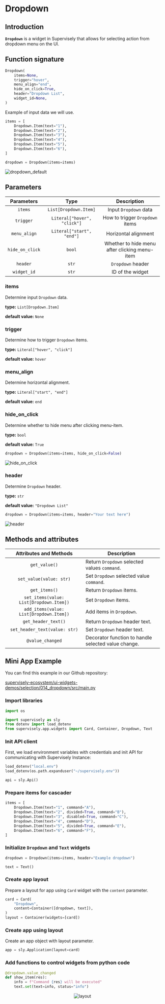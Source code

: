 # Dropdown

## Introduction

**`Dropdown`** is a widget in Supervisely that allows for selecting action from dropdown menu on the UI.

## Function signature

```python
Dropdown(
    items=None,
    trigger="hover",
    menu_align="end",
    hide_on_click=True,
    header="Dropdown List",
    widget_id=None,
)
```

Example of input data we will use.

```python
items = [
    Dropdown.Item(text="1"),
    Dropdown.Item(text="2"),
    Dropdown.Item(text="3"),
    Dropdown.Item(text="4"),
    Dropdown.Item(text="5"),
    Dropdown.Item(text="6"),
]

dropdown = Dropdown(items=items)
```

![dropdown_default](https://user-images.githubusercontent.com/120389559/227707948-0a29cf46-50f2-4198-8659-2c32892e8e23.gif)

## Parameters

|   Parameters    |            Type             |                  Description                  |
| :-------------: | :-------------------------: | :-------------------------------------------: |
|     `items`     |    `List[Dropdown.Item]`    |             Input `Dropdown` data             |
|    `trigger`    | `Literal["hover", "click"]` |        How to trigger `Dropdown` items        |
|  `menu_align`   |  `Literal["start", "end"]`  |             Horizontal alignment              |
| `hide_on_click` |           `bool`            | Whether to hide menu after clicking menu-item |
|    `header`     |            `str`            |               `Dropdown` header               |
|   `widget_id`   |            `str`            |               ID of the widget                |

### items

Determine input `Dropdown` data.

**type:** `List[Dropdown.Item]`

**default value:** `None`

### trigger

Determine how to trigger `Dropdown` items.

**type:** `Literal["hover", "click"]`

**default value:** `hover`

### menu_align

Determine horizontal alignment.

**type:** `Literal["start", "end"]`

**default value:** `end`

### hide_on_click

Determine whether to hide menu after clicking menu-item.

**type:** `bool`

**default value:** `True`

```python
dropdown = Dropdown(items=items, hide_on_click=False)
```

![hide_on_click](https://user-images.githubusercontent.com/120389559/227708228-465f44a7-8885-45e6-9595-2368fa2f5b97.gif)

### header

Determine `Dropdown` header.

**type:** `str`

**default value:** `"Dropdown List"`

```python
dropdown = Dropdown(items=items, header="Your text here")
```

![header](https://user-images.githubusercontent.com/120389559/227708344-d35ac75e-a732-426a-8fae-53487a114091.png)

## Methods and attributes

|         Attributes and Methods          | Description                                         |
| :-------------------------------------: | --------------------------------------------------- |
|              `get_value()`              | Return `Dropdown` selected values `command`.        |
|         `set_value(value: str)`         | Set `Dropdown` selected value `command`.            |
|              `get_items()`              | Return `Dropdown` items.                            |
| `set_items(value: List[Dropdown.Item])` | Set `Dropdown` items.                               |
| `add_items(value: List[Dropdown.Item])` | Add items in `Dropdown`.                            |
|           `get_header_text()`           | Return `Dropdown` header text.                      |
|      `set_header_text(value: str)`      | Set `Dropdown` header text.                         |
|            `@value_changed`             | Decorator function to handle selected value change. |

## Mini App Example

You can find this example in our Github repository:

[supervisely-ecosystem/ui-widgets-demos/selection/014_dropdown/src/main.py](https://github.com/supervisely-ecosystem/ui-widgets-demos/blob/master/selection/014_dropdown/src/main.py)

### Import libraries

```python
import os

import supervisely as sly
from dotenv import load_dotenv
from supervisely.app.widgets import Card, Container, Dropdown, Text
```

### Init API client

First, we load environment variables with credentials and init API for communicating with Supervisely Instance:

```python
load_dotenv("local.env")
load_dotenv(os.path.expanduser("~/supervisely.env"))

api = sly.Api()
```

### Prepare items for cascader

```python
items = [
    Dropdown.Item(text="1", command="A"),
    Dropdown.Item(text="2", divided=True, command="B"),
    Dropdown.Item(text="3", disabled=True, command="C"),
    Dropdown.Item(text="4", command="D"),
    Dropdown.Item(text="5", divided=True, command="E"),
    Dropdown.Item(text="6", command="F"),
]
```

### Initialize `Dropdown` and `Text` widgets

```python
dropdown = Dropdown(items=items, header="Example dropdown")

text = Text()
```

### Create app layout

Prepare a layout for app using `Card` widget with the `content` parameter.

```python
card = Card(
    "Dropdown",
    content=Container([dropdown, text]),
)
layout = Container(widgets=[card])
```

### Create app using layout

Create an app object with layout parameter.

```python
app = sly.Application(layout=card)
```

### Add functions to control widgets from python code

```python
@dropdown.value_changed
def show_item(res):
    info = f"Command {res} will be executed"
    text.set(text=info, status="info")
```

<p align="center">
  <img src="https://user-images.githubusercontent.com/120389559/227708677-c79e9c18-3496-484a-a181-a9c53fc5c1a8.gif" alt="layout" />
</p>
